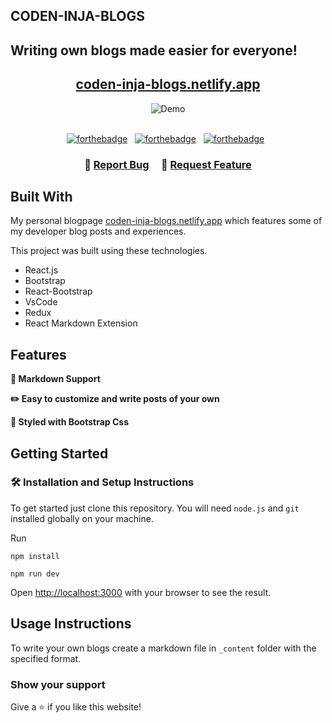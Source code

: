 ## CODEN-INJA-BLOGS

## Writing own blogs made easier for everyone!

<h2 align="center">
  <a href="https://coden-inja-blogs.netlify.app/" target="_blank">coden-inja-blogs.netlify.app</a>
</h2>

<div align="center">
  <img alt="Demo" src="./Extra/demo.gif" />
</div>

<br/>

<center>

[![forthebadge](https://forthebadge.com/images/badges/built-with-love.svg)](https://forthebadge.com) &nbsp;
[![forthebadge](https://forthebadge.com/images/badges/made-with-javascript.svg)](https://forthebadge.com) &nbsp;
[![forthebadge](https://forthebadge.com/images/badges/open-source.svg)](https://forthebadge.com) &nbsp;

</center>

<h3 align="center">
    🔹
    <a href="https://github.com/aman431/coden-inja-blogs/issues">Report Bug</a> &nbsp; &nbsp;
    🔹
    <a href="https://github.com/aman431/coden-inja-blogs/issues">Request Feature</a>
</h3>

## Built With

My personal blogpage <a href="https://coden-inja-blogs.netlify.app/" target="_blank">coden-inja-blogs.netlify.app</a> which features some of my developer blog posts and experiences.<br/>

This project was built using these technologies.

- React.js
- Bootstrap
- React-Bootstrap
- VsCode
- Redux
- React Markdown Extension

## Features

**📃 Markdown Support**

**✏️ Easy to customize and write posts of your own**

**🎨 Styled with Bootstrap Css**

## Getting Started

### 🛠 Installation and Setup Instructions

To get started just clone this repository. You will need `node.js` and `git` installed globally on your machine.

Run

```
npm install
```

```
npm run dev
```

Open [http://localhost:3000](http://localhost:3000) with your browser to see the result.

## Usage Instructions

To write your own blogs create a markdown file in `_content` folder with the specified format. 

### Show your support

Give a ⭐ if you like this website!

